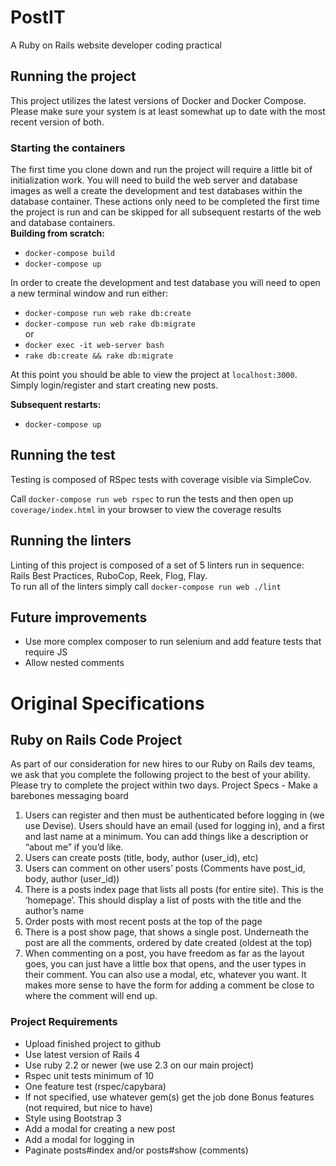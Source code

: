 # PostIT
A Ruby on Rails website developer coding practical

## Running the project
This project utilizes the latest versions of Docker and Docker Compose. Please make sure your system is at least somewhat up to date with the most recent version of both.

### Starting the containers
The first time you clone down and run the project will require a little bit of initialization work. You will need to build the web server and database images as well a create the development and test databases within the database container. These actions only need to be completed the first time the project is run and can be skipped for all subsequent restarts of the web and database containers.  
**Building from scratch:**
- `docker-compose build`
- `docker-compose up`

In order to create the development and test database you will need to open a new terminal window and run either:  

- `docker-compose run web rake db:create`  
- `docker-compose run web rake db:migrate`  
or  
- `docker exec -it web-server bash`
- `rake db:create && rake db:migrate`

At this point you should be able to view the project at `localhost:3000`. Simply login/register and start creating new posts.

**Subsequent restarts:**
- `docker-compose up`

## Running the test
Testing is composed of RSpec tests with coverage visible via SimpleCov.  

Call `docker-compose run web rspec` to run the tests and then open up `coverage/index.html` in your browser to view the coverage results

## Running the linters
Linting of this project is composed of a set of 5 linters run in sequence: Rails Best Practices, RuboCop, Reek, Flog, Flay.  
To run all of the linters simply call `docker-compose run web ./lint`

## Future improvements
- Use more complex composer to run selenium and add feature tests that require JS
- Allow nested comments

# Original Specifications
## Ruby on Rails Code Project
As part of our consideration for new hires to our Ruby on Rails dev teams, we ask that you
complete the following project to the best of your ability. Please try to complete the project within
two days.
Project Specs - Make a barebones messaging board
1. Users can register and then must be authenticated before logging in (we use Devise).
Users should have an email (used for logging in), and a first and last name at a minimum.
You can add things like a description or “about me” if you’d like.
2. Users can create posts (title, body, author (user_id), etc)
3. Users can comment on other users’ posts (Comments have post_id, body, author
(user_id))
4. There is a posts index page that lists all posts (for entire site). This is the ‘homepage’.
This should display a list of posts with the title and the author’s name
5. Order posts with most recent posts at the top of the page
6. There is a post show page, that shows a single post. Underneath the post are all the
comments, ordered by date created (oldest at the top)
7. When commenting on a post, you have freedom as far as the layout goes, you can just
have a little box that opens, and the user types in their comment. You can also use a
modal, etc, whatever you want. It makes more sense to have the form for adding a
comment be close to where the comment will end up.
### Project Requirements
- Upload finished project to github
- Use latest version of Rails 4
- Use ruby 2.2 or newer (we use 2.3 on our main project)
- Rspec unit tests minimum of 10
- One feature test (rspec/capybara)
- If not specified, use whatever gem(s) get the job done
Bonus features (not required, but nice to have)
- Style using Bootstrap 3
- Add a modal for creating a new post
- Add a modal for logging in
- Paginate posts#index and/or posts#show (comments)
